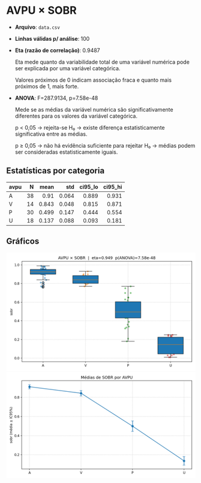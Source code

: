 # AVPU × SOBR

- **Arquivo**: `data.csv`
- **Linhas válidas p/ análise**: 100

- **Eta (razão de correlação)**: 0.9487

  Eta mede quanto da variabilidade total de uma variável numérica pode ser explicada por uma variável categórica.

  Valores próximos de 0 indicam associação fraca e quanto mais próximos de 1, mais forte.
- **ANOVA**: F=287.9134, p=7.58e-48

  Mede se as médias da variável numérica são significativamente diferentes para os valores da variável categórica.

  p < 0,05 → rejeita-se H₀ → existe diferença estatisticamente significativa entre as médias.

  p ≥ 0,05 → não há evidência suficiente para rejeitar H₀ → médias podem ser consideradas estatisticamente iguais.

## Estatísticas por categoria
| avpu   |   N |   mean |   std |   ci95_lo |   ci95_hi |
|:-------|----:|-------:|------:|----------:|----------:|
| A      |  38 |  0.91  | 0.064 |     0.889 |     0.931 |
| V      |  14 |  0.843 | 0.048 |     0.815 |     0.871 |
| P      |  30 |  0.499 | 0.147 |     0.444 |     0.554 |
| U      |  18 |  0.137 | 0.088 |     0.093 |     0.181 |

## Gráficos
![Boxplot e dispersão](figs/avpu_sobr_box_scatter.png)
![Médias com IC95%](figs/avpu_sobr_means_ci.png)
